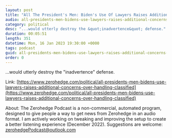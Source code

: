```yaml
---
layout: post
title: "All The President's Men: Biden's Use Of Lawyers Raises Additional Concerns Over Handling Classified Material"
audio: all-presidents-men-bidens-use-lawyers-raises-additional-concerns-over-handling-classified-0
category: political
desc: "...would utterly destroy the &quot;inadvertence&quot; defense."
duration: 00:05:51
length: 351
datetime: Mon, 16 Jan 2023 19:30:00 +0000
tags: podcast
guid: all-presidents-men-bidens-use-lawyers-raises-additional-concerns-over-handling-classified-0
order: 0
---
```

...would utterly destroy the &quot;inadvertence&quot; defense.

Link: [https://www.zerohedge.com/political/all-presidents-men-bidens-use-lawyers-raises-additional-concerns-over-handling-classified](https://www.zerohedge.com/political/all-presidents-men-bidens-use-lawyers-raises-additional-concerns-over-handling-classified)

About: The Zerohedge Podcast is a non-commercial, automated program, designed to give people a way to get news from Zerohedge in an audio format.  I am actively working on tweaking and improving the setup to create a better listening experience (December 2022).  Suggestions are welcome: [zerohedgePodcast@outlook.com](mailto:zerohedgePodcast@outlook.com)